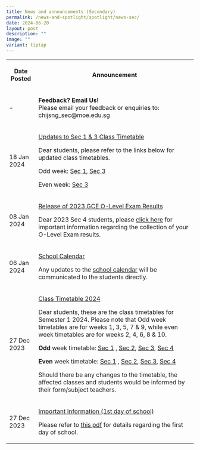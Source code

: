 ```yaml
---
title: News and announcements (Secondary)
permalink: /news-and-spotlight/spotlight/news-sec/
date: 2024-06-20
layout: post
description: ""
image: ""
variant: tiptap
---
```

<table>
<tbody>
<tr>
<th rowspan="1" colspan="1">
<p>Date Posted</p>
</th>
<th rowspan="1" colspan="1">
<p>Announcement</p>
</th>
</tr>
<tr>
<td rowspan="1" colspan="1">
<p>-</p>
</td>
<td rowspan="1" colspan="1">
<p><strong>Feedback? Email Us!</strong> 
<br>Please email your feedback or enquiries to: chijsng_sec@moe.edu.sg</p>
</td>
</tr>
<tr>
<td rowspan="1" colspan="1">
<p>18 Jan 2024</p>
</td>
<td rowspan="1" colspan="1">
<p><u>Updates to Sec 1 &amp; 3 Class Timetable</u>
</p>
<p>Dear students, please refer to the links below for updated class timetables.</p>
<p></p>
<p>Odd week: <a href="/files/PDF for announcements/Secondary/Timetable/Sec_1_odd_Updated_17_Jan.pdf" rel="noopener noreferrer nofollow" target="_blank">Sec 1</a>,
<a href="/files/PDF for announcements/Secondary/Timetable/Sec3_odd_updated_17_Jan.pdf" rel="noopener noreferrer nofollow" target="_blank">Sec 3</a>
</p>
<p>Even week: <a href="/files/PDF for announcements/Secondary/Timetable/Sec3_even_updated_17Jan.pdf" rel="noopener noreferrer nofollow" target="_blank">Sec 3</a>
</p>
</td>
</tr>
<tr>
<td rowspan="1" colspan="1">
<p>08 Jan 2024</p>
</td>
<td rowspan="1" colspan="1">
<p><u>Release of 2023 GCE O-Level Exam Results</u>
</p>
<p>Dear 2023 Sec 4 students, please <a href="/files/Info_to_be_hosted_on_School_Website_before_11_Jan_2024__8_Jan_updated_.pdf" rel="noopener noreferrer nofollow" target="_blank">click here</a> for
important information regarding the collection of your O-Level Exam results.</p>
</td>
</tr>
<tr>
<td rowspan="1" colspan="1">
<p>06 Jan 2024</p>
</td>
<td rowspan="1" colspan="1">
<p><u>School Calendar</u>
</p>
<p>Any updates to the <a href="https://online.fliphtml5.com/rbvce/cyxv/" rel="noopener noreferrer nofollow" target="_blank">school calendar</a> will
be communicated to the students directly.</p>
</td>
</tr>
<tr>
<td rowspan="1" colspan="1">
<p>27 Dec 2023</p>
</td>
<td rowspan="1" colspan="1">
<p><u>Class Timetable 2024</u> 
<br>
</p>
<p>Dear students, these are the class timetables for Semester 1 2024. Please
note that Odd week timetables are for weeks 1, 3, 5, 7 &amp; 9, while even
week timetables are for weeks 2, 4, 6, 8 &amp; 10.
<br>
</p>
<p><strong>Odd </strong>week timetable: <a href="/files/PDF for announcements/Secondary/Timetable/Sec_1__2024_SEM_1_Odd_Week_.pdf" rel="noopener noreferrer nofollow" target="_blank">Sec 1</a> ,
<a href="/files/PDF for announcements/Secondary/Timetable/Sec_2__2024_SEM_1_Odd_Week_.pdf" rel="noopener noreferrer nofollow" target="_blank">Sec 2</a>, <a href="/files/PDF for announcements/Secondary/Timetable/Sec_3__2024_SEM_1_Odd_Week_.pdf" rel="noopener noreferrer nofollow" target="_blank">Sec 3</a>,
<a href="/files/PDF for announcements/Secondary/Timetable/Sec_4__2024_SEM_1_Odd_Week_.pdf" rel="noopener noreferrer nofollow" target="_blank">Sec 4</a>
</p>
<p><strong>Even </strong>week timetable: <a href="/files/PDF for announcements/Secondary/Timetable/Sec_1__2024_SEM_1_Even_Week_.pdf" rel="noopener noreferrer nofollow" target="_blank">Sec 1</a> ,
<a href="/files/PDF for announcements/Secondary/Timetable/Sec_2__2024_SEM_1_Even_Week_.pdf" rel="noopener noreferrer nofollow" target="_blank">Sec 2</a>, <a href="/files/PDF for announcements/Secondary/Timetable/Sec_3__2024_SEM_1_Even_Week_.pdf" rel="noopener noreferrer nofollow" target="_blank">Sec 3</a>,
<a href="/files/PDF for announcements/Secondary/Timetable/Sec_4__2024_SEM_1_Even_Week_.pdf" rel="noopener noreferrer nofollow" target="_blank">Sec 4</a>
</p>
<p></p>
<p>Should there be any changes to the timetable, the affected classes and
students would be informed by their form/subject teachers.</p>
</td>
</tr>
<tr>
<td rowspan="1" colspan="1">
<p>27 Dec 2023</p>
</td>
<td rowspan="1" colspan="1">
<p><u>Important Information (1st day of school)</u>
</p>
<p></p>
<p>Please refer to <a href="/files/PDF for announcements/Secondary/First_Day_of_School_Info__to_be_hosted_on_school_website_.pdf" rel="noopener noreferrer nofollow" target="_blank">this pdf</a> for
details regarding the first day of school.</p>
<p></p>
</td>
</tr>
</tbody>
</table>
<p></p>
